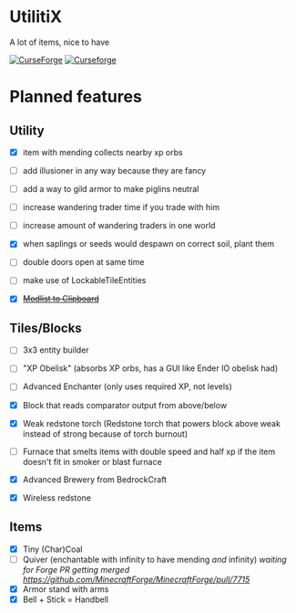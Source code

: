 # UtilitiX
A lot of items, nice to have

[![CurseForge](http://cf.way2muchnoise.eu/full_463703_downloads.svg)](https://www.curseforge.com/minecraft/mc-mods/utilitix)
[![Curseforge](http://cf.way2muchnoise.eu/versions/For%20MC_463703_all.svg)](https://www.curseforge.com/minecraft/mc-mods/utilitix)

# Planned features
## Utility
- [x] item with mending collects nearby xp orbs
- [ ] add illusioner in any way because they are fancy
- [ ] add a way to gild armor to make piglins neutral
- [ ] increase wandering trader time if you trade with him
- [ ] increase amount of wandering traders in one world
- [x] when saplings or seeds would despawn on correct soil, plant them
- [ ] double doors open at same time
- [ ] make use of LockableTileEntities
- [x] ~~[Modlist to Clipboard](https://github.com/noeppi-noeppi/LibX/issues/6)~~


## Tiles/Blocks
- [ ] 3x3 entity builder
- [ ] "XP Obelisk" (absorbs XP orbs, has a GUI like Ender IO obelisk had)
- [ ] Advanced Enchanter (only uses required XP, not levels)
- [x] Block that reads comparator output from above/below
- [x] Weak redstone torch (Redstone torch that powers block above weak instead of strong because of torch burnout)
- [ ] Furnace that smelts items with double speed and half xp if the item doesn't fit in smoker or blast furnace
- [x] Advanced Brewery from BedrockCraft
- [x] Wireless redstone


## Items
- [x] Tiny (Char)Coal
- [ ] Quiver (enchantable with infinity to have mending *and* infinity) *waiting for Forge PR getting merged https://github.com/MinecraftForge/MinecraftForge/pull/7715*
- [x] Armor stand with arms
- [x] Bell + Stick = Handbell
